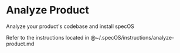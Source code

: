 # Analyze Product

Analyze your product's codebase and install specOS

Refer to the instructions located in @~/.specOS/instructions/analyze-product.md
